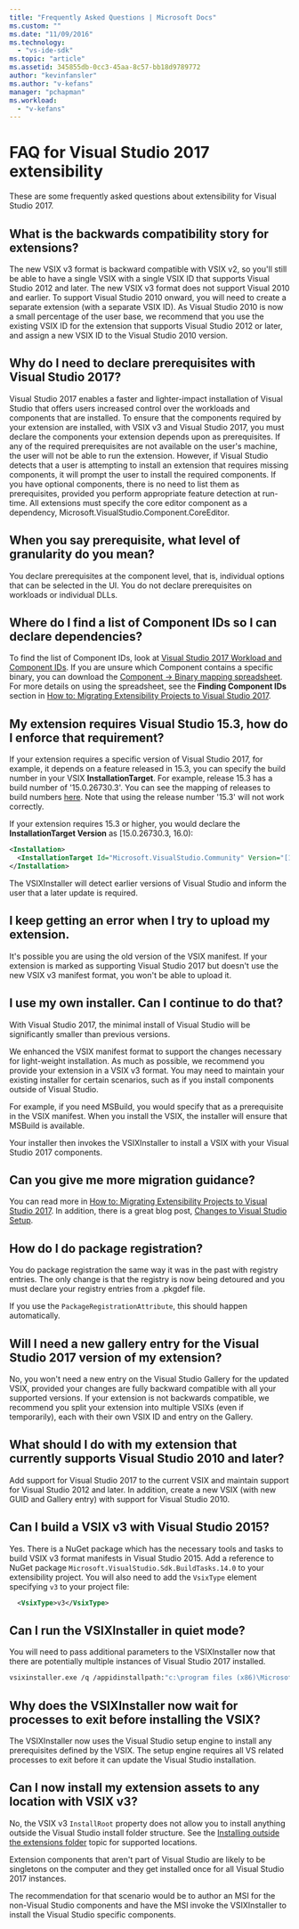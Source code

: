 ```yaml
---
title: "Frequently Asked Questions | Microsoft Docs"
ms.custom: ""
ms.date: "11/09/2016"
ms.technology: 
  - "vs-ide-sdk"
ms.topic: "article"
ms.assetid: 345855db-0cc3-45aa-8c57-bb18d9789772
author: "kevinfansler"
ms.author: "v-kefans"
manager: "pchapman"
ms.workload: 
  - "v-kefans"
---
```

# FAQ for Visual Studio 2017 extensibility

These are some frequently asked questions about extensibility for Visual Studio 2017.

## What is the backwards compatibility story for extensions?

The new VSIX v3 format is backward compatible with VSIX v2, so you'll still be able to have a single VSIX with a single VSIX ID that supports Visual Studio 2012 and later. The new VSIX v3 format does not support Visual 2010 and earlier. To support Visual Studio 2010 onward, you will need to create a separate extension (with a separate VSIX ID). As Visual Studio 2010 is now a small percentage of the user base, we recommend that you use the existing VSIX ID for the extension that supports Visual Studio 2012 or later, and assign a new VSIX ID to the Visual Studio 2010 version.

## Why do I need to declare prerequisites with Visual Studio 2017?

Visual Studio 2017 enables a faster and lighter-impact installation of Visual Studio that offers users increased control over the workloads and components that are installed. To ensure that the components required by your extension are installed, with VSIX v3 and Visual Studio 2017, you must declare the components your extension depends upon as prerequisites. If any of the required prerequisites are not available on the user's machine, the user will not be able to run the extension. However, if Visual Studio detects that a user is attempting to install an extension that requires missing components, it will prompt the user to install the required components. If you have optional components, there is no need to list them as prerequisites, provided you perform appropriate feature detection at run-time. All extensions must specify the core editor component as a dependency, Microsoft.VisualStudio.Component.CoreEditor.

## When you say prerequisite, what level of granularity do you mean?

You declare prerequisites at the component level, that is, individual options that can be selected in the UI. You do not declare prerequisites on workloads or individual DLLs.

## Where do I find a list of Component IDs so I can declare dependencies?

To find the list of Component IDs, look at [Visual Studio 2017 Workload and Component IDs](https://aka.ms/vs2017componentIDs). If you are unsure which Component contains a specific binary, you can download the [Component -> Binary mapping spreadsheet](https://aka.ms/vs2017componentid-binaries). For more details on using the spreadsheet, see the **Finding Component IDs** section in [How to: Migrating Extensibility Projects to Visual Studio 2017](how-to-migrate-extensibility-projects-to-visual-studio-2017.md).

## My extension requires Visual Studio 15.3, how do I enforce that requirement?

If your extension requires a specific version of Visual Studio 2017, for example, it depends on a feature released in 15.3, you can specify the build number in your VSIX **InstallationTarget**. For example, release 15.3 has a build number of '15.0.26730.3'. You can see the mapping of releases to build numbers [here](../install/visual-studio-build-numbers-and-release-dates.md). Note that using the release number '15.3' will not work correctly.

If your extension requires 15.3 or higher, you would declare the **InstallationTarget Version** as [15.0.26730.3, 16.0):

```xml
<Installation>
  <InstallationTarget Id="Microsoft.VisualStudio.Community" Version="[15.0.26730.3, 16.0)" />
</Installation>
```

The VSIXInstaller will detect earlier versions of Visual Studio and inform the user that a later update is required.

## I keep getting an error when I try to upload my extension.

It's possible you are using the old version of the VSIX manifest. If your extension is marked as supporting Visual Studio 2017 but doesn't use the new VSIX v3 manifest format, you won't be able to upload it.

## I use my own installer. Can I continue to do that?

With Visual Studio 2017, the minimal install of Visual Studio will be significantly smaller than previous versions.

We enhanced the VSIX manifest format to support the changes necessary for light-weight installation. As much as possible, we recommend you provide your extension in a VSIX v3 format. You may need to maintain your existing installer for certain scenarios, such as if you install components outside of Visual Studio.

For example, if you need MSBuild, you would specify that as a prerequisite in the VSIX manifest. When you install the VSIX, the installer will ensure that MSBuild is available.

Your installer then invokes the VSIXInstaller to install a VSIX with your Visual Studio 2017 components.

## Can you give me more migration guidance?

You can read more in [How to: Migrating Extensibility Projects to Visual Studio 2017](how-to-migrate-extensibility-projects-to-visual-studio-2017.md). In addition, there is a great blog post, [Changes to Visual Studio Setup](https://blogs.msdn.microsoft.com/heaths/2016/09/15/changes-to-visual-studio-15-setup).

## How do I do package registration?

You do package registration the same way it was in the past with registry entries. The only change is that the registry is now being detoured and you must declare your registry entries from a .pkgdef file.

If you use the `PackageRegistrationAttribute`, this should happen automatically.

## Will I need a new gallery entry for the Visual Studio 2017 version of my extension?

No, you won't need a new entry on the Visual Studio Gallery for the updated VSIX, provided your changes are fully backward compatible with all your supported versions. If your extension is not backwards compatible, we recommend you split your extension into multiple VSIXs (even if temporarily), each with their own VSIX ID and entry on the Gallery.

## What should I do with my extension that currently supports Visual Studio 2010 and later?

Add support for Visual Studio 2017 to the current VSIX and maintain support for Visual Studio 2012 and later. In addition, create a new VSIX (with new GUID and Gallery entry) with support for Visual Studio 2010.

## Can I build a VSIX v3 with Visual Studio 2015?

Yes. There is a NuGet package which has the necessary tools and tasks to build VSIX v3 format manifests in Visual Studio 2015. Add a reference to NuGet package `Microsoft.VisualStudio.Sdk.BuildTasks.14.0` to your extensibility project. You will also need to add the `VsixType` element specifying `v3` to your project file:

```xml
  <VsixType>v3</VsixType>
```

## Can I run the VSIXInstaller in quiet mode?

You will need to pass additional parameters to the VSIXInstaller now that there are potentially multiple instances of Visual Studio 2017 installed.

```bash
vsixinstaller.exe /q /appidinstallpath:"c:\program files (x86)\Microsoft Visual Studio\2017\Enterprise\Common7\IDE\devenv.exe" /appidname:"Visual Studio" /logFile:<path to log file> /skuName:Enterprise /skuVersion:15.0.25810.0 "KendoUI.Mvc.VSPackage.vsix"
```

## Why does the VSIXInstaller now wait for processes to exit before installing the VSIX?

The VSIXInstaller now uses the Visual Studio setup engine to install any prerequisites defined by the VSIX. The setup engine requires all VS related processes to exit before it can update the Visual Studio installation.

## Can I now install my extension assets to any location with VSIX v3?

No, the VSIX v3 `InstallRoot` property does not allow you to install anything outside the Visual Studio install folder structure. See the [Installing outside the extensions folder](set-install-root.md) topic for supported locations. 

Extension components that aren't part of Visual Studio are likely to be singletons on the computer and they get installed once for all Visual Studio 2017 instances.

The recommendation for that scenario would be to author an MSI for the non-Visual Studio components and have the MSI invoke the VSIXInstaller to install the Visual Studio specific components.